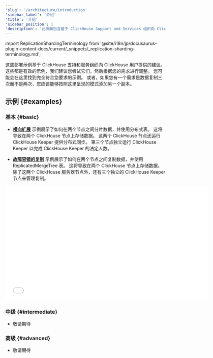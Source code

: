 ```yaml
---
'slug': '/architecture/introduction'
'sidebar_label': '介绍'
'title': '介绍'
'sidebar_position': 1
'description': '此页面包含基于 ClickHouse Support and Services 组织向 ClickHouse 用户提供的建议的部署示例'
---
```


import ReplicationShardingTerminology from '@site/i18n/jp/docusaurus-plugin-content-docs/current/_snippets/_replication-sharding-terminology.md';

这些部署示例基于 ClickHouse 支持和服务组织向 ClickHouse 用户提供的建议。 这些都是有效的示例，我们建议您尝试它们，然后根据您的需求进行调整。 您可能会在这里找到完全符合您要求的示例。 或者，如果您有一个需求是数据复制三次而不是两次，您应该能够按照这里呈现的模式添加另一个副本。

<ReplicationShardingTerminology />

## 示例 {#examples}

### 基本 {#basic}

- [**横向扩展**](/deployment-guides/horizontal-scaling.md) 示例展示了如何在两个节点之间分片数据，并使用分布式表。 这将导致在两个 ClickHouse 节点上存储数据。 这两个 ClickHouse 节点还运行 ClickHouse Keeper 提供分布式同步。 第三个节点独立运行 ClickHouse Keeper 以完成 ClickHouse Keeper 的法定人数。

- [**故障容错的复制**](/deployment-guides/replicated.md) 示例展示了如何在两个节点之间复制数据，并使用 ReplicatedMergeTree 表。 这将导致在两个 ClickHouse 节点上存储数据。 除了这两个 ClickHouse 服务器节点外，还有三个独立的 ClickHouse Keeper 节点来管理复制。

<div class='vimeo-container'>
  <iframe src="//www.youtube.com/embed/vBjCJtw_Ei0"
    width="640"
    height="360"
    frameborder="0"
    allow="autoplay;
    fullscreen;
    picture-in-picture"
    allowfullscreen>
  </iframe>
</div>

### 中级 {#intermediate}

- 敬请期待

### 高级 {#advanced}

- 敬请期待

